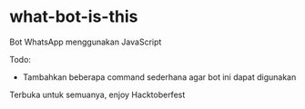 # what-bot-is-this
Bot WhatsApp menggunakan JavaScript

Todo:
- Tambahkan beberapa command sederhana agar bot ini dapat digunakan

Terbuka untuk semuanya, enjoy Hacktoberfest
